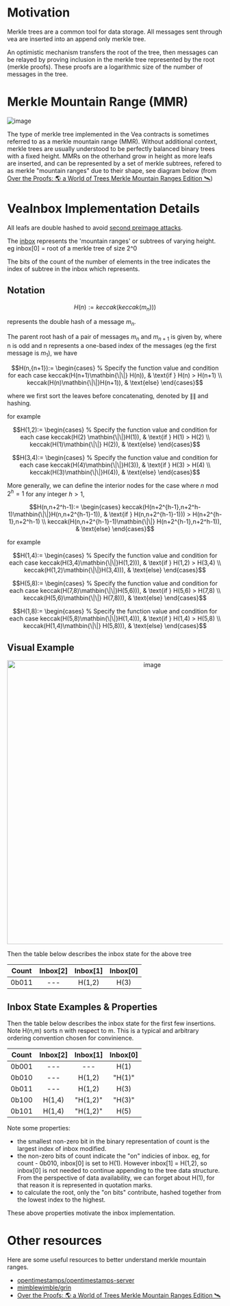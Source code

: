 # Motivation

Merkle trees are a common tool for data storage. All messages sent through vea are inserted into an append only merkle tree. 

An optimistic mechanism transfers the root of the tree, then messages can be relayed by proving inclusion in the merkle tree represented by the root (merkle proofs). These proofs are a logarithmic size of the number of messages in the tree.

# Merkle Mountain Range (MMR)

![image](https://user-images.githubusercontent.com/10378902/236598853-a1d8f60c-c5b7-48d8-96ca-3684216388fa.png)

The type of merkle tree implemented in the Vea contracts is sometimes referred to as a merkle mountain range (MMR). Without additional context, merkle trees are usually understood to be perfectly balanced binary trees with a fixed height. MMRs on the otherhand grow in height as more leafs are inserted, and can be represented by a set of merkle subtrees, refered to as merkle "mountain ranges" due to their shape, see diagram below (from [Over the Proofs: 🌎 a World of Trees Merkle Mountain Ranges Edition 🛰️](https://codyx.medium.com/over-the-proofs-a-world-of-trees-merkle-mountain-ranges-edition-%EF%B8%8F-dd4ac0e540fc))

# VeaInbox Implementation Details

All leafs are double hashed to avoid [second preimage attacks](https://flawed.net.nz/2018/02/21/attacking-merkle-trees-with-a-second-preimage-attack/).

The [inbox](https://github.com/kleros/vea/blob/c78180985507611b3f6b69c2863a7a36e1daed47/contracts/src/arbitrumToEth/VeaInboxArbToEth.sol#L50) represents the 'mountain ranges' or subtrees of varying height. eg  inbox[0] = root of a merkle tree of size 2^0

The bits of the count of the number of elements in the tree indicates the index of subtree in the inbox which represents.

## Notation

$$H(n):= keccak(keccak(m_n)))$$

represents the double hash of a message $m_n$. 

The parent root hash of a pair of messages $m_n$ and $m_{n+1}$ is given by, where n is odd and n represents a one-based index of the messages (eg the first message is $m_1$), we have

$$H(n,{n+1}):=
\begin{cases}
    % Specify the function value and condition for each case
    keccak(H(n+1)\mathbin{\|\|} H(n)), & \text{if } H(n) > H(n+1) \\
    keccak(H(n)\mathbin{\|\|}H(n+1)), & \text{else}
\end{cases}$$

where we first sort the leaves before concatenating, denoted by $\mathbin{\|\|}$ and hashing.

for example

$$H(1,2):=
\begin{cases}
    % Specify the function value and condition for each case
    keccak(H(2) \mathbin{\|\|}H(1)), & \text{if } H(1) > H(2) \\
    keccak(H(1)\mathbin{\|\|} H(2)), & \text{else}
\end{cases}$$

$$H(3,4):=
\begin{cases}
    % Specify the function value and condition for each case
    keccak(H(4)\mathbin{\|\|}H(3)), & \text{if } H(3) > H(4) \\
    keccak(H(3)\mathbin{\|\|}H(4)), & \text{else}
\end{cases}$$

More generally, we can define the interior nodes for the case where $n \text{ mod } 2^h = 1$ for any integer $h > 1$,

$$H(n,n+2^h-1):=
\begin{cases}
keccak(H(n+2^{h-1},n+2^h-1)\mathbin{\|\|}H(n,n+2^{h-1}-1)), & \text{if } H(n,n+2^{h-1}-1))) > H(n+2^{h-1},n+2^h-1) \\
keccak(H(n,n+2^{h-1}-1)\mathbin{\|\|} H(n+2^{h-1},n+2^h-1)), & \text{else}
\end{cases}$$

for example

$$H(1,4):=
\begin{cases}
    % Specify the function value and condition for each case
    keccak(H(3,4)\mathbin{\|\|}H(1,2))), & \text{if } H(1,2) > H(3,4) \\
    keccak(H(1,2)\mathbin{\|\|}H(3,4))), & \text{else}
\end{cases}$$

$$H(5,8):=
\begin{cases}
    % Specify the function value and condition for each case
    keccak(H(7,8)\mathbin{\|\|}H(5,6))), & \text{if } H(5,6) > H(7,8) \\
    keccak(H(5,6)\mathbin{\|\|} H(7,8))), & \text{else}
\end{cases}$$

$$H(1,8):=
\begin{cases}
    % Specify the function value and condition for each case
    keccak(H(5,8)\mathbin{\|\|}H(1,4))), & \text{if } H(1,4) > H(5,8) \\
    keccak(H(1,4)\mathbin{\|\|} H(5,8))), & \text{else}
\end{cases}$$

## Visual Example

<p align="center"><img width="662" alt="image" src="https://user-images.githubusercontent.com/10378902/236891420-d771eb2a-1b40-4570-be5c-a9cbd0d08da4.png"></p>


Then the table below describes the inbox state for the above tree

| Count | Inbox[2] | Inbox[1] | Inbox[0] |
|-------|:--------:|:--------:|:--------:|
| 0b011 |    ---   |  H(1,2)  |   H(3)   |

## Inbox State Examples & Properties

Then the table below describes the inbox state for the first few insertions. Note H(n,m) sorts n with respect to m. This is a typical and arbitrary ordering convention chosen for convinience.

| Count | Inbox[2] | Inbox[1] | Inbox[0] |
|-------|:--------:|:--------:|:--------:|
| 0b001 |    ---   |    ---   |   H(1)   |
| 0b010 |    ---   |  H(1,2)  |  "H(1)"  |
| 0b011 |    ---   |  H(1,2)  |   H(3)   |
| 0b100 |  H(1,4)  | "H(1,2)" |  "H(3)"  |
| 0b101 |  H(1,4)  | "H(1,2)" |   H(5)   |

Note some properties:

- the smallest non-zero bit in the binary representation of count is the largest index of inbox modified.
- the non-zero bits of count indicate the "on" indicies of inbox. eg, for count - 0b010, inbox[0] is set to H(1). However inbox[1] = H(1,2), so inbox[0] is not needed to continue appending to the tree data structure. From the perspective of data availability, we can forget about H(1), for that reason it is represented in quotation marks.
- to calculate the root, only the "on bits" contribute, hashed together from the lowest index to the highest.

These above properties motivate the inbox implementation.

# Other resources

Here are some useful resources to better understand merkle mountain ranges.

- [opentimestamps/opentimestamps-server](https://github.com/opentimestamps/opentimestamps-server/blob/master/doc/merkle-mountain-range.md)
- [mimblewimble/grin](https://github.com/mimblewimble/grin/blob/master/doc/mmr.md)
- [Over the Proofs: 🌎 a World of Trees Merkle Mountain Ranges Edition 🛰️](https://codyx.medium.com/over-the-proofs-a-world-of-trees-merkle-mountain-ranges-edition-%EF%B8%8F-dd4ac0e540fc)
